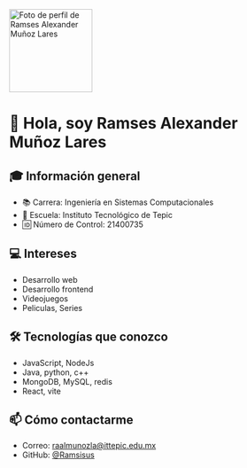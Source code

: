
<img src="https://avatars.githubusercontent.com/u/188942465?v=4" width="150" alt="Foto de perfil de Ramses Alexander Muñoz Lares " />

# 👋 Hola, soy Ramses Alexander Muñoz Lares 

## 🎓 Información general
- 📚 Carrera: Ingeniería en Sistemas Computacionales
- 🏫 Escuela: Instituto Tecnológico de Tepic
- 🆔 Número de Control: 21400735

## 💻 Intereses
- Desarrollo web
- Desarrollo frontend
- Videojuegos
- Peliculas, Series

## 🛠 Tecnologías que conozco
- JavaScript, NodeJs
- Java, python, c++
- MongoDB, MySQL, redis
- React, vite

## 📫 Cómo contactarme
- Correo: raalmunozla@ittepic.edu.mx
- GitHub: [@Ramsisus](https://github.com/Ramsisus)

